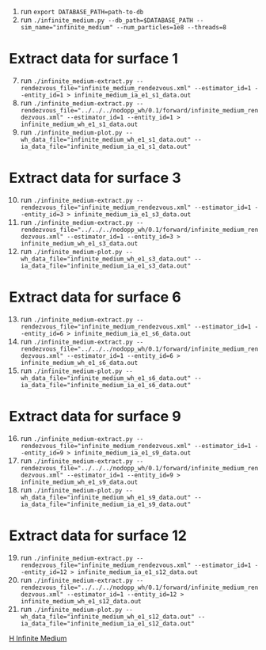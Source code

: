 1. run `export DATABASE_PATH=path-to-db`
2. run `./infinite_medium.py --db_path=$DATABASE_PATH --sim_name="infinite_medium" --num_particles=1e8 --threads=8`

# Extract data for surface 1
7. run `./infinite_medium-extract.py --rendezvous_file="infinite_medium_rendezvous.xml" --estimator_id=1 --entity_id=1 > infinite_medium_ia_e1_s1_data.out`
8. run `./infinite_medium-extract.py --rendezvous_file="../../../nodopp_wh/0.1/forward/infinite_medium_rendezvous.xml" --estimator_id=1 --entity_id=1 > infinite_medium_wh_e1_s1_data.out`
9. run `./infinite_medium-plot.py --wh_data_file="infinite_medium_wh_e1_s1_data.out" --ia_data_file="infinite_medium_ia_e1_s1_data.out"`

# Extract data for surface 3
10. run `./infinite_medium-extract.py --rendezvous_file="infinite_medium_rendezvous.xml" --estimator_id=1 --entity_id=3 > infinite_medium_ia_e1_s3_data.out`
11. run `./infinite_medium-extract.py --rendezvous_file="../../../nodopp_wh/0.1/forward/infinite_medium_rendezvous.xml" --estimator_id=1 --entity_id=3 > infinite_medium_wh_e1_s3_data.out`
12. run `./infinite_medium-plot.py --wh_data_file="infinite_medium_wh_e1_s3_data.out" --ia_data_file="infinite_medium_ia_e1_s3_data.out"`

# Extract data for surface 6
13. run `./infinite_medium-extract.py --rendezvous_file="infinite_medium_rendezvous.xml" --estimator_id=1 --entity_id=6 > infinite_medium_ia_e1_s6_data.out`
14. run `./infinite_medium-extract.py --rendezvous_file="../../../nodopp_wh/0.1/forward/infinite_medium_rendezvous.xml" --estimator_id=1 --entity_id=6 > infinite_medium_wh_e1_s6_data.out`
15. run `./infinite_medium-plot.py --wh_data_file="infinite_medium_wh_e1_s6_data.out" --ia_data_file="infinite_medium_ia_e1_s6_data.out"`

# Extract data for surface 9
16. run `./infinite_medium-extract.py --rendezvous_file="infinite_medium_rendezvous.xml" --estimator_id=1 --entity_id=9 > infinite_medium_ia_e1_s9_data.out`
17. run `./infinite_medium-extract.py --rendezvous_file="../../../nodopp_wh/0.1/forward/infinite_medium_rendezvous.xml" --estimator_id=1 --entity_id=9 > infinite_medium_wh_e1_s9_data.out`
18. run `./infinite_medium-plot.py --wh_data_file="infinite_medium_wh_e1_s9_data.out" --ia_data_file="infinite_medium_ia_e1_s9_data.out"`

# Extract data for surface 12
19. run `./infinite_medium-extract.py --rendezvous_file="infinite_medium_rendezvous.xml" --estimator_id=1 --entity_id=12 > infinite_medium_ia_e1_s12_data.out`
20. run `./infinite_medium-extract.py --rendezvous_file="../../../nodopp_wh/0.1/forward/infinite_medium_rendezvous.xml" --estimator_id=1 --entity_id=12 > infinite_medium_wh_e1_s12_data.out`
21. run `./infinite_medium-plot.py --wh_data_file="infinite_medium_wh_e1_s12_data.out" --ia_data_file="infinite_medium_ia_e1_s12_data.out"`




[H Infinite Medium](h_infinite_medium_current.png "H Infinite Medium")